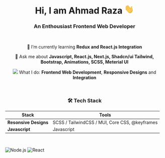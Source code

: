 <h1 align="center">Hi, I am Ahmad Raza </a> <img src="https://raw.githubusercontent.com/ABSphreak/ABSphreak/master/gifs/Hi.gif" width="30px" height="30px"></h1>

<h3 align="center">An Enthousiast Frontend Web Developer</h3>

 
 <br/>
 
 <div align="center">

🌱 I’m currently learning **Redux and React.js Integration**

💬 Ask me about **Javascript, React.js, Next.js, Shadcn/ui Tailwind, Bootstrap, Animations, SCSS, Meterial UI**

<img src="https://media.giphy.com/media/WUlplcMpOCEmTGBtBW/giphy.gif" width="30"> What I do: **Frontend Web Development**, **Responsive Designs** and **Integration**
  
</div>
 
<br/>

 <div align="center">
 
<h3 align="center" > 🛠 Tech Stack </h3>

| Stack | Tools |
|---|---|
|**Resonsive Designs**| SCSS / TailwindCSS / MUI,  Core CSS, @keyframes|
|**Javascript**| Javascript|

 </div>
<br/>



<p align="center">
 
![Node.js ](https://img.shields.io/badge/node.js-6DA55F?logo=node.js&logoColor=white)
![React](https://img.shields.io/badge/react-%2320232a.svg?logo=react&logoColor=%2361DAFB)
 
 </p>
